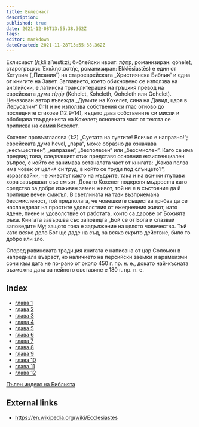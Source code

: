 ```yaml
---
title: Еклесиаст
description: 
published: true
date: 2021-12-08T13:55:38.362Z
tags: 
editor: markdown
dateCreated: 2021-11-28T13:55:38.362Z
---
```


Еклисиаст (/ɪˌkliːziˈæstiːz/; библейски иврит: קֹהֶלֶת, романизиран: qōheleṯ, старогръцки: Ἐκκλησιαστής, романизиран: Ekklēsiastēs) е един от Кетувим („Писания“) на староеврейската „Християнска Библия“ и една от книгите на Завет. Заглавието, което обикновено се използва на английски, е латинска транслитерация на гръцкия превод на еврейската дума קֹהֶלֶת (Kohelet, Koheleth, Qoheleth или Qohelet). Неназован автор въвежда „Думите на Кохелет, сина на Давид, царя в Йерусалим“ (1:1) и не използва собствения си глас отново до последните стихове (12:9-14), където дава собствените си мисли и обобщава твърденията на Кохелет; основната част от текста се приписва на самия Кохелет.

Кохелет провъзгласява (1:2) „Суетата на суетите! Всичко е напразно!”; еврейската дума hevel, „пара“, може образно да означава „несъществен“, „напразен“, „безполезен“ или „безсмислен“. Като се има предвид това, следващият стих представя основния екзистенциален въпрос, с който се занимава останалата част от книгата: „Каква полза има човек от целия си труд, в който се труди под слънцето?“, изразявайки, че животът както на мъдрите, така и на всички глупави хора завършват със смърт. Докато Кохелет подкрепя мъдростта като средство за добре изживян земен живот, той не е в състояние да й припише вечен смисъл. В светлината на тази възприемана безсмисленост, той предполага, че човешките същества трябва да се наслаждават на простите удоволствия от ежедневния живот, като ядене, пиене и удоволствие от работата, които са дарове от Божията ръка. Книгата завършва със заповедта „Бой се от Бога и спазвай заповедите Му; защото това е задължение на цялото човечество. Тъй като всяко дело Бог ще даде на съд, за всяко скрито действие, било то добро или зло.

Според равинската традиция книгата е написана от цар Соломон в напреднала възраст, но наличието на персийски заемки и арамеизми сочи към дата не по-рано от около 450 г. пр. н. е., докато най-късната възможна дата за нейното съставяне е 180 г. пр. н. е. 

## Index

- [глава 1](/bg/Bible/Ecclesiastes/1)
- [глава 2](/bg/Bible/Ecclesiastes/2)
- [глава 3](/bg/Bible/Ecclesiastes/3)
- [глава 4](/bg/Bible/Ecclesiastes/4)
- [глава 5](/bg/Bible/Ecclesiastes/5)
- [глава 6](/bg/Bible/Ecclesiastes/6)
- [глава 7](/bg/Bible/Ecclesiastes/7)
- [глава 8](/bg/Bible/Ecclesiastes/8)
- [глава 9](/bg/Bible/Ecclesiastes/9)
- [глава 10](/bg/Bible/Ecclesiastes/10)
- [глава 11](/bg/Bible/Ecclesiastes/11)
- [глава 12](/bg/Bible/Ecclesiastes/12)



[Пълен индекс на Библията](/bg/index/bible)


## External links

- https://en.wikipedia.org/wiki/Ecclesiastes